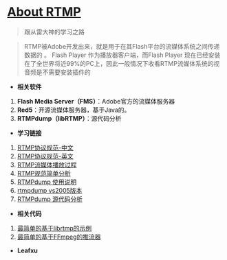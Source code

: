 #  <b>[About RTMP](https://blog.csdn.net/leixiaohua1020/article/details/15814587) </b> #

>  跟从雷大神的学习之路


>RTMP被Adobe开发出来，就是用于在其Flash平台的流媒体系统之间传递数据的 。 Flash Player 作为播放器客户端，而Flash Player 现在已经安装在了全世界将近99%的PC上，因此一般情况下收看RTMP流媒体系统的视音频是不需要安装插件的

  - <b>相关软件</b>
  1. <b>Flash Media Server（FMS）</b>：Adobe官方的流媒体服务器
  2. <b>Red5</b>：开源流媒体服务器，基于Java的。
  3. <b>RTMPdump（libRTMP）</b>：源代码分析

 - <b>学习链接</b>
1. [RTMP协议规范-中文](http://download.csdn.net/detail/leixiaohua1020/6563059)
2. [RTMP协议规范-英文](http://www.adobe.com/cn/devnet/rtmp.html/6563059)
3. [RTMP流媒体播放过程 ](https://blog.csdn.net/leixiaohua1020/article/details/11704355)
4. [RTMP规范简单分析](https://blog.csdn.net/leixiaohua1020/article/details/11694129)
5. [RTMPdump 使用说明](https://blog.csdn.net/leixiaohua1020/article/details/14229047)
6. [rtmpdump vs2005版本](https://download.csdn.net/download/leixiaohua1020/6563163)
7. [RTMPdump 源代码分析](https://blog.csdn.net/leixiaohua1020/article/details/12952977)

 - <b>相关代码</b>
 1.  [最简单的基于librtmp的示例](https://blog.csdn.net/leixiaohua1020/article/details/42104893)
2. [最简单的基于FFmpeg的推流器](https://blog.csdn.net/leixiaohua1020/article/details/39803457)

- <b>Leafxu</b>